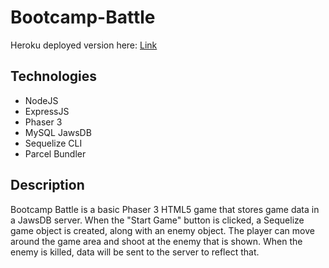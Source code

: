# Bootcamp-Battle
Heroku deployed version here: [Link](https://sheltered-sea-54135.herokuapp.com/)

## Technologies
* NodeJS
* ExpressJS
* Phaser 3
* MySQL JawsDB
* Sequelize CLI
* Parcel Bundler

## Description
Bootcamp Battle is a basic Phaser 3 HTML5 game that stores game data in a JawsDB server. When the "Start Game" button is 
clicked, a Sequelize game object is created, along with an enemy object. The player can move around the game area and shoot at
the enemy that is shown. When the enemy is killed, data will be sent to the server to reflect that. 
